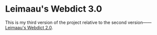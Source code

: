 # Leimaau's Webdict 3.0

This is my third version of the project relative to the second version——[Leimaau's Webdict 2.0](https://github.com/leimaau/leimaau-webdict2).